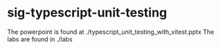 # sig-typescript-unit-testing

The powerpoint is found at ./typescript_unit_testing_with_vitest.pptx
The labs are found in ./labs